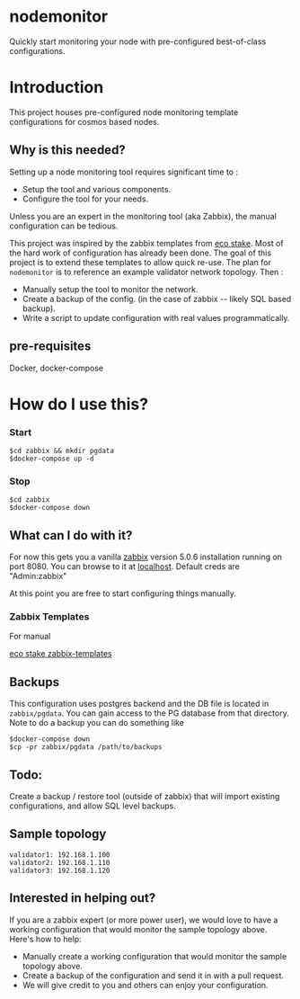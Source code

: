 # nodemonitor
Quickly start monitoring your node with pre-configured best-of-class configurations.

# Introduction

This project houses pre-configured node monitoring template configurations for cosmos based nodes. 

## Why is this needed?
Setting up a node monitoring tool requires significant time to :
* Setup the tool and various components.
* Configure the tool for your needs.

Unless you are an expert in the monitoring tool (aka Zabbix), the manual configuration can be tedious.

This project was inspired by the zabbix templates from [eco stake](https://github.com/eco-stake/zabbix-templates). Most of the hard work of configuration has already been done. 
The goal of this project is to extend these templates to allow quick re-use. The plan for `nodemonitor` is to reference an example validator network topology. Then :
* Manually setup the tool to monitor the network. 
* Create a backup of the config. (in the case of zabbix -- likely SQL based backup).
* Write a script to update configuration with real values programmatically.
 
## pre-requisites

Docker, docker-compose

# How do I use this?

### Start
```
$cd zabbix && mkdir pgdata 
$docker-compose up -d
```

### Stop
```
$cd zabbix
$docker-compose down
```

## What can I do with it?

For now this gets you a vanilla [zabbix](https://www.zabbix.com/) version 5.0.6 installation running on port 8080. You can browse to it at [localhost](http://localhost:8080).  Default creds are "Admin:zabbix"

At this point you are free to start configuring things manually.

### Zabbix Templates

For manual 

[eco stake zabbix-templates ](https://github.com/eco-stake/zabbix-templates)

## Backups

This configuration uses postgres backend and the DB file is located in `zabbix/pgdata`. You can gain access to the PG database from that directory. Note to do a backup you can do something like

```
$docker-compose down
$cp -pr zabbix/pgdata /path/to/backups
```

## Todo:

Create a backup / restore tool (outside of zabbix) that will import existing configurations, and allow SQL level backups.

## Sample topology

```
validator1: 192.168.1.100
validator2: 192.168.1.110
validator3: 192.168.1.120
```

## Interested in helping out?

If you are a zabbix expert (or more power user), we would love to have a working configuration that would monitor the sample topology above. Here's how to help:
* Manually create a working configuration that would monitor the sample topology above.
* Create a backup of the configuration and send it in with a pull request.
* We will give credit to you and others can enjoy your configuration.

